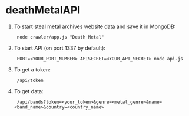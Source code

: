 # deathMetalAPI

1) To start steal metal archives website data and save it in MongoDB:

        node crawler/app.js "Death Metal"


2) To start API (on port 1337 by default):

        PORT=<YOUR_PORT_NUMBER> APISECRET=<YOUR_API_SECRET> node api.js


3) To get a token: 

        /api/token


4) To get data: 

        /api/bands?token=<your_token>&genre=<metal_genre>&name=<band_name>&country=<country_name>